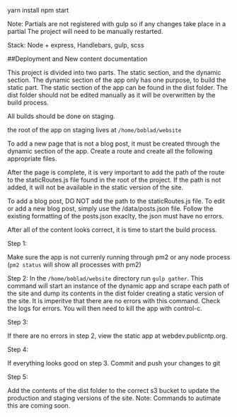 yarn install
npm start

Note:
Partials are not registered with gulp so if any changes take place in a partial
The project will need to be manually restarted.

Stack:
Node + express,
Handlebars,
gulp,
scss



##Deployment and New content documentation

This project is divided into two parts. The static section, and the dynamic section.
The dynamic section of the app only has one purpose, to build the static part.
The static section of the app can be found in the dist folder. The dist folder should not be edited manually as it will be overwritten by the build process.

All builds should be done on staging.

the root of the app on staging lives at `/home/boblad/website`

To add a new page that is not a blog post, it must be created through the dynamic section of the app. Create a route and create all the following appropriate files.

After the page is complete, it is very important to add the path of the route to the staticRoutes.js file found in the root of the project. If the path is not added, it will not be available in the static version of the site.

To add a blog post, DO NOT add the path to the staticRoutes.js file. To edit or add a new blog post, simply use the /data/posts.json file. Follow the existing formatting of the posts.json exaclty, the json must have no errors.

After all of the content looks correct, it is time to start the build process.

Step 1:

  Make sure the app is not currenly running through pm2 or any node process
  (`pm2 status` will show all processes with pm2)

Step 2:
  In the `/home/boblad/website` directory run `gulp gather`. This command will start an instance of the dynamic app and scrape each path of the site and dump its contents in the dist folder creating a static version of the site. It is imperitve that there are no errors with this command. Check the logs for errors. You will then need to kill the app with control-c.
  
Step 3:

  If there are no errors in step 2, view the static app at webdev.publicntp.org.

Step 4:

  If everything looks good on step 3. Commit and push your changes to git

Step 5:

  Add the contents of the dist folder to the correct s3 bucket to update the production and staging versions of the site.
  Note: Commands to autimate this are coming soon.
